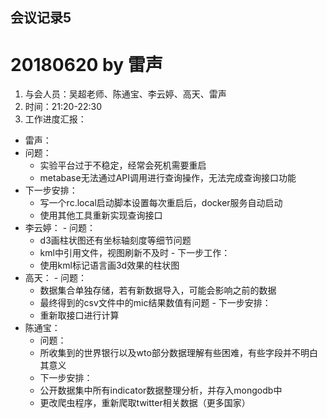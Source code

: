 ## 会议记录5
# 20180620 by 雷声
1. 与会人员：吴超老师、陈通宝、李云婷、高天、雷声
2. 时间：21:20-22:30
3. 工作进度汇报：
  - 雷声：
   - 问题：
     - 实验平台过于不稳定，经常会死机需要重启
     - metabase无法通过API调用进行查询操作，无法完成查询接口功能
   - 下一步安排：
     - 写一个rc.local启动脚本设置每次重启后，docker服务自动启动
     - 使用其他工具重新实现查询接口
   - 李云婷：
    - 问题：
      - d3画柱状图还有坐标轴刻度等细节问题
      - kml中引用文件，视图刷新不及时
    - 下一步工作：
      - 使用kml标记语言画3d效果的柱状图
   - 高天：
    - 问题：
      - 数据集合单独存储，若有新数据导入，可能会影响之前的数据
      - 最终得到的csv文件中的mic结果数值有问题
    - 下一步安排：
      - 重新取接口进行计算
   - 陈通宝：
     - 问题：
      - 所收集到的世界银行以及wto部分数据理解有些困难，有些字段并不明白其意义
     - 下一步安排：
      - 公开数据集中所有indicator数据整理分析，并存入mongodb中
      - 更改爬虫程序，重新爬取twitter相关数据（更多国家）
